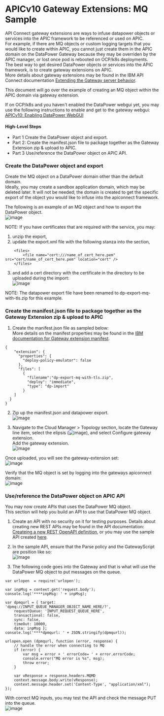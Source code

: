 # APICv10 Gateway Extensions: MQ Sample  

API Connect gateway extensions are ways to infuse datapower objects or services into the APIC framework to be referenced or used on APIC.  
For example, if there are MQ objects or custom logging targets that you would like to create within APIC, you cannot just create them in the APIC domain on the DataPower Gateway because they may be overriden by the APIC manager, or lost once pod is rebooted on OCP/k8s deployments.  
The best way to get desired DataPower objects or services into the APIC framework, is to create gateway extensions on APIC.  
More details about gateway extensions may be found in the IBM API Connect documentation [Extending the Gateway server behavior](https://www.ibm.com/docs/en/api-connect/10.0.5.x_lts?topic=environment-extending-gateway-server-behavior).  
  
This document will go over the example of creating an MQ object within the APIC domain via gateway extension.  
  
If on OCP/k8s and you haven't enabled the DataPower webgui yet, you may use the following instructions to enable and get to the gateway webgui: [APICv10: Enabling DataPower WebGUI](https://github.com/ibmArtifacts/APICv10-Enabling-DataPower-WebGUI)  
  
#### High-Level Steps  
- Part 1 Create the DataPower object and export.  
- Part 2: Create the manifest.json file to package together as the Gateway Extension zip & upload to APIC.  
- Part 3 Use/reference the DataPower object on APIC API.  
  
### Create the DataPower object and export  
Create the MQ object on a DataPower domain other than the default domain.  
Ideally, you may create a sandbox application domain, which may be deleted later. It will not be needed; the domain is created to get the specific export of the object you would like to infuse into the apiconnect framework.  

The following is an example of an MQ object and how to export the DataPower object.  
![image](https://user-images.githubusercontent.com/66093865/236657111-8f701c37-82cd-4723-9cb4-09394e0c0fc4.png)  
  
NOTE: If you have certificates that are required with the service, you may:
1. unzip the export, 
2. update the export.xml file with the following <file> stanza into the <files> section, 
```
	<files>
		<file name="cert:///name_of_cert_here.pem" src="cert/name_of_cert_here.pem" location="cert" />
	</files>
```  
3. and add a cert directory with the certificate in the directory to be uploaded during the import:  
![image](https://user-images.githubusercontent.com/66093865/236658062-8709a8e2-c96a-4f15-8f6e-8f15ed9603eb.png)  
    
NOTE: The datapower export file have been renamed to dp-export-mq-with-tls.zip for this example.  

### Create the manifest.json file to package together as the Gateway Extension zip & upload to APIC   
1. Create the manifest.json file as sampled below:  
More details on the manifest properties may be found in the [IBM documentation for Gateway extension manifest](https://www.ibm.com/docs/en/api-connect/10.0.5.x_lts?topic=gateway-extensions-manifest).
```  
{
    "extension": {
      "properties": {
        "deploy-policy-emulator": false
      },
      "files": [
        {
          "filename":"dp-export-mq-with-tls.zip",
          "deploy": "immediate",
          "type": "dp-import"
        }
    ]
  }   
}
```
2. Zip up the manifest.json and datapower export.  
![image](https://user-images.githubusercontent.com/66093865/236659207-1294dd1f-1348-4c4c-bce5-b1c9ba30e6a6.png)  
  
3. Navigate to the Cloud Manager > Topology section, locate the Gateway line item, select the elipsis (![image](https://user-images.githubusercontent.com/66093865/236659714-3b0dd9df-fd01-41b4-8266-90857a2405e7.png)), and select Configure gateway extension.  
Add the gateway extension.   
![image](https://user-images.githubusercontent.com/66093865/236659775-b3c0a601-c6a5-4192-bfc5-2b349848dc03.png)  
  
Once uploaded, you will see the gateway-extension set:  
![image](https://user-images.githubusercontent.com/66093865/236660097-71073a9a-ea17-4b12-8781-5e910a58ddcb.png)  
  
Verify that the MQ object is set by logging into the gateways apiconnect domain:  
![image](https://user-images.githubusercontent.com/66093865/231548710-731834fa-d0bc-4828-b952-f662d681f74f.png)  
  

### Use/reference the DataPower object on APIC API  
You may now create APIs that uses the DataPower MQ object.  
This section will help you build an API to use that DataPower MQ object.  

1. Create an API with no security on it for testing purposes. Details about creating new REST APIs may be found in the API documentation: [Createing a new REST OpenAPI definition](https://www.ibm.com/docs/en/api-connect/10.0.5.x_lts?topic=definition-creating-new-rest-openapi), or you may use the sample API created [here](https://github.com/ibmArtifacts/APICv10-gateway-extensions/blob/main/sample-api-using-mq-object.yaml).  
  
2. In the sample API, ensure that the Parse policy and the GatewayScript are position like so:  
![image](https://user-images.githubusercontent.com/66093865/231633462-645f77d8-5701-4b44-afdd-79063596984b.png)  
  
3. The following code goes into the Gateway and that is what will use the DataPower MQ object to put messages on the queue.  
```  
var urlopen  = require('urlopen');

var inpMsg = context.get('request.body');
console.log('****inpMsg: ' + inpMsg);

var dpmqurl = { target: 'dpmq://INPUT_QUEUE_MANAGER_OBJECT_NAME_HERE/?',
    requestQueue: 'INPUT_REQUEST_QUEUE_HERE',
    transactional: false,
    sync: false,
    timeOut: 10000,
    data: inpMsg };
console.log('****dpmqurl: ' + JSON.stringify(dpmqurl));

urlopen.open (dpmqurl, function (error, response) {
    // handle the error when connecting to MQ
    if (error) {
        var msg = error + ' errorCode= ' + error.errorCode;
        console.error("MQ error is %s", msg);
        throw error;
    }
    
    var vResponse = response.headers.MQMD
	context.message.body.write(vResponse);
	context.message.header.set('Content-Type', "application/xml");
});
```  

With correct MQ inputs, you may test the API and check the message PUT into the queue.  
![image](https://user-images.githubusercontent.com/66093865/231655989-c2809cdf-f725-4a8d-8def-3381082e8ced.png)  


